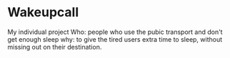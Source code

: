 # Wakeupcall
My individual project
Who: people who use the pubic transport and don't get enough sleep 
why: to give the tired users extra time to sleep, without missing out on their destination.
